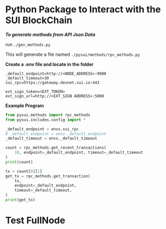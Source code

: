 # Python Package to Interact with the SUI BlockChain

***To generate methods from API Json Data*** 

*run*
`./gen_methods.py`

This will generate a file named `./pysui/methods/rpc_methods.py`

**Create a .env file and locate in the folder**

```
_default_endpoint=http://<NODE_ADDRESS>:9000
_default_timeout=30
sui_rpc=https://gateway.devnet.sui.io:443

ext_sign_token=<EXT_TOKEN>
ext_sign_url=http://<EXT_SIGN ADDRESS>:5000
```

**Example Program**

```python
from pysui.methods import rpc_methods
from pysui.includes.config import *

_default_endpoint = envs.sui_rpc
# _default_endpoint = envs._default_endpoint
_default_timeout = envs._default_timeout

count = rpc_methods.get_recent_transactions(
    10, endpoint=_default_endpoint, timeout=_default_timeout
)
print(count)

tx = count[0][1]
get_tx = rpc_methods.get_transaction(
    tx,
    endpoint=_default_endpoint,
    timeout=_default_timeout,
)
print(get_tx)

```


# Test FullNode